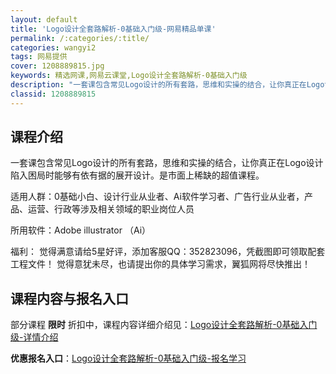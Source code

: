 ```yaml
---
layout: default
title: 'Logo设计全套路解析-0基础入门级-网易精品单课'
permalink: /:categories/:title/
categories: wangyi2
tags: 网易提供
cover: 1208889815.jpg
keywords: 精选网课,网易云课堂,Logo设计全套路解析-0基础入门级
description: "一套课包含常见Logo设计的所有套路，思维和实操的结合，让你真正在Logo设计陷入困局时能够有依有据的展开设计。是市面上稀缺的超值课程。适用人群：0基础小白、设计行业从业者、Ai软件学习者、"
classid: 1208889815
---
```


## 课程介绍

一套课包含常见Logo设计的所有套路，思维和实操的结合，让你真正在Logo设计陷入困局时能够有依有据的展开设计。是市面上稀缺的超值课程。

适用人群：0基础小白、设计行业从业者、Ai软件学习者、广告行业从业者，产品、运营、行政等涉及相关领域的职业岗位人员

所用软件：Adobe illustrator （Ai）

福利：
觉得满意请给5星好评，添加客服QQ：352823096，凭截图即可领取配套工程文件！
觉得意犹未尽，也请提出你的具体学习需求，翼狐网将尽快推出！

## 课程内容与报名入口

部分课程 **限时** 折扣中，课程内容详细介绍见：[Logo设计全套路解析-0基础入门级-详情介绍](https://study.163.com/course/introduction/1208889815.htm?share=1&shareId=1025206652&utm_campaign=share&utm_medium=iphoneShare&utm_source=&utm_u=1025206652)

**优惠报名入口**：[Logo设计全套路解析-0基础入门级-报名学习](https://study.163.com/course/introduction/1208889815.htm?share=1&shareId=1025206652&utm_campaign=share&utm_medium=iphoneShare&utm_source=&utm_u=1025206652)

